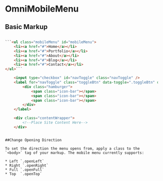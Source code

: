 # OmniMobileMenu

## Basic Markup

```html

```<ul class="mobileMenu" id="mobileMenu">
	<li><a href="#">Home</a></li>
	<li><a href="#">Portfolio</a></li>
	<li><a href="#">About</a></li>
	<li><a href="#">Blog</a></li>
	<li><a href="#">Contact</a></li>
</ul>```

    <input type="checkbox" id="navToggle" class="navToggle" />
    <label for="navToggle" class="toggleBtn" data-toggle=".toggleBtn" data-menu=".contentWrapper">
	    <div class="hamburger">
            <span class="icon-bar"></span>
            <span class="icon-bar"></span>
            <span class="icon-bar"></span>
        </div>
    </label>

    <div class="contentWrapper">
        <!--Place Site Content Here-->
    </div>
```
``````

##Change Opening Direction

To set the direction the menu opens from, apply a class to the `<body>` tag of your markup. The mobile menu currently supports:

* Left `.openLeft`
* Right `.openRight`
* Full `.openFull`
* Top  `.openTop` 